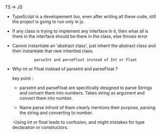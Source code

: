 TS => JS

- TypeScript is a developement too, even after writing all these code, still the project is going to run only in js.

- If any class is trying to implement any interface in it, then what all is there in the interface should be there in the class, else throws error

- Cannot instantiate an 'abstract class', just inherit the abstract class and then instantiate that new inherited class.




                parseInt and parseFloat instead of Int or Float
- Why int or Float instead of parseInt and parseFloat ?

    key point : 
    - parseInt and parseFloat are specifically designed to parse Strings and convert them into numbers. Takes string as argument and convert them into number.

    - Name parse infront of them clearly mentions their purpose, parsing the string and converting to number.

    -Using int or float leads to confusion, and might mistakes for type declaration or constructors.    
